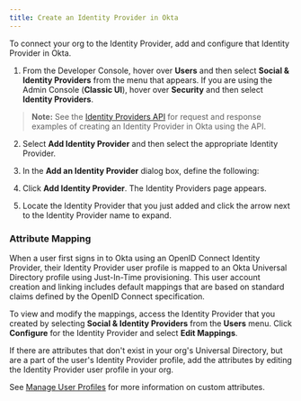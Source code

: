 ```yaml
---
title: Create an Identity Provider in Okta
---
```

To connect your org to the Identity Provider, add and configure that Identity Provider in Okta.

1. From the Developer Console, hover over **Users** and then select **Social & Identity Providers** from the menu that appears. If you are using the Admin Console (**Classic UI**), hover over **Security** and then select **Identity Providers**.

> **Note:** See the [Identity Providers API](/docs/reference/api/idps/#add-identity-provider) for request and response examples of creating an Identity Provider in Okta using the API.

2. Select **Add Identity Provider** and then select the appropriate Identity Provider.

3. In the **Add an Identity Provider** dialog box, define the following:

    <StackSelector snippet="appidpinokta" />

4. Click **Add Identity Provider**. The Identity Providers page appears.

5. Locate the Identity Provider that you just added and click the arrow next to the Identity Provider name to expand.

    <StackSelector snippet="afterappidpinokta" />

### Attribute Mapping
When a user first signs in to Okta using an OpenID Connect Identity Provider, their Identity Provider user profile is mapped to an Okta Universal Directory profile using Just-In-Time provisioning. This user account creation and linking includes default mappings that are based on standard claims defined by the OpenID Connect specification.

To view and modify the mappings, access the Identity Provider that you created by selecting **Social & Identity Providers** from the **Users** menu. Click **Configure** for the Identity Provider and select **Edit Mappings**.

If there are attributes that don't exist in your org's Universal Directory, but are a part of the user's Identity Provider profile, add the attributes by editing the Identity Provider user profile in your org.

See [Manage User Profiles](https://help.okta.com/en/prod/okta_help_CSH.htm#ext_Directory_Profile_Editor) for more information on custom attributes.

<NextSectionLink/>
